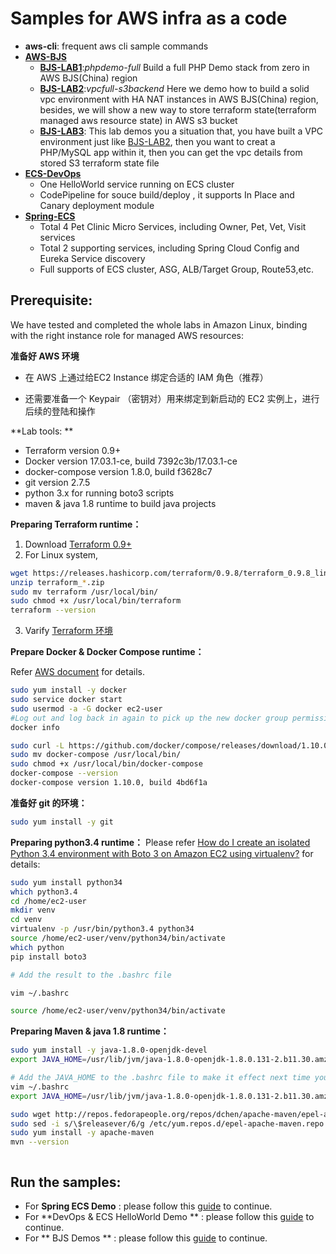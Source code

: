 

Samples for AWS infra as a code
===============================

- **aws-cli**: frequent aws cli sample commands
- **[AWS-BJS](https://github.com/soldierxue/infra-as-code-samples/tree/master/bjs)**
  - [**BJS-LAB1**](#bjs-lab1):*phpdemo-full* Build a full PHP Demo stack from zero in AWS BJS(China) region
  - [**BJS-LAB2**](#bjs-lab2):*vpcfull-s3backend* Here we demo how to build a solid vpc environment with HA NAT instances in AWS BJS(China) region, besides, we will show a new way to store terraform state(terraform managed aws resource state) in AWS s3 bucket
  - [**BJS-LAB3**](#bjs-lab3): This lab demos you a situation that, you have built a VPC environment just like [BJS-LAB2](#bjs-lab2), then you want to creat a PHP/MySQL app within it, then you can get the vpc details from stored S3 terraform state file
- **[ECS-DevOps](https://github.com/soldierxue/infra-as-code-samples/tree/master/ecs-devops)**
  - One HelloWorld service running on ECS cluster 
  - CodePipeline for souce build/deploy , it supports In Place and Canary deployment module
- **[Spring-ECS](https://github.com/soldierxue/infra-as-code-samples/tree/master/spring-ecs)**
  - Total 4 Pet Clinic Micro Services, including Owner, Pet, Vet, Visit services
  - Total 2 supporting services, including Spring Cloud Config and Eureka Service discovery
  - Full supports of ECS cluster, ASG, ALB/Target Group, Route53,etc.


Prerequisite:
-------------
We have tested and completed the whole labs in Amazon Linux, binding with the right instance role for managed AWS resources:

**准备好 AWS 环境** 

- 在 AWS 上通过给EC2 Instance 绑定合适的 IAM 角色（推荐）

- 还需要准备一个 Keypair （密钥对）用来绑定到新启动的 EC2 实例上，进行后续的登陆和操作

**Lab tools: **

- Terraform version 0.9+
- Docker version 17.03.1-ce, build 7392c3b/17.03.1-ce  
- docker-compose version 1.8.0, build f3628c7
- git version 2.7.5
- python 3.x for running boto3 scripts
- maven & java 1.8 runtime to build java projects


**Preparing Terraform runtime：**

1. Download [Terraform 0.9+](https://www.terraform.io/downloads.html)
2. For Linux system, 
```sh
wget https://releases.hashicorp.com/terraform/0.9.8/terraform_0.9.8_linux_amd64.zip
unzip terraform_*.zip
sudo mv terraform /usr/local/bin/
sudo chmod +x /usr/local/bin/terraform
terraform --version
```
3. Varify [Terraform 环境](https://www.terraform.io/intro/getting-started/install.html)


**Prepare Docker & Docker Compose runtime：**

Refer [AWS document](http://docs.aws.amazon.com/AmazonECS/latest/developerguide/docker-basics.html#install_docker) for details.

```sh
sudo yum install -y docker
sudo service docker start
sudo usermod -a -G docker ec2-user 
#Log out and log back in again to pick up the new docker group permissions.
docker info

sudo curl -L https://github.com/docker/compose/releases/download/1.10.0/docker-compose-`uname -s`-`uname -m` > docker-compose 
sudo mv docker-compose /usr/local/bin/
sudo chmod +x /usr/local/bin/docker-compose
docker-compose --version
docker-compose version 1.10.0, build 4bd6f1a

```

**准备好 git 的环境：**

```sh
sudo yum install -y git
```

**Preparing python3.4 runtime：**
Please refer [How do I create an isolated Python 3.4 environment with Boto 3 on Amazon EC2 using virtualenv?](https://aws.amazon.com/cn/premiumsupport/knowledge-center/python-boto3-virtualenv/) for details:

```sh
sudo yum install python34
which python3.4
cd /home/ec2-user
mkdir venv
cd venv
virtualenv -p /usr/bin/python3.4 python34
source /home/ec2-user/venv/python34/bin/activate
which python
pip install boto3

# Add the result to the .bashrc file

vim ~/.bashrc

source /home/ec2-user/venv/python34/bin/activate

```

**Preparing Maven & java 1.8 runtime：**
```sh
sudo yum install -y java-1.8.0-openjdk-devel
export JAVA_HOME=/usr/lib/jvm/java-1.8.0-openjdk-1.8.0.131-2.b11.30.amzn1.x86_64/jre/

# Add the JAVA_HOME to the .bashrc file to make it effect next time you logout/login
vim ~/.bashrc
export JAVA_HOME=/usr/lib/jvm/java-1.8.0-openjdk-1.8.0.131-2.b11.30.amzn1.x86_64/jre/

sudo wget http://repos.fedorapeople.org/repos/dchen/apache-maven/epel-apache-maven.repo -O /etc/yum.repos.d/epel-apache-maven.repo
sudo sed -i s/\$releasever/6/g /etc/yum.repos.d/epel-apache-maven.repo
sudo yum install -y apache-maven
mvn --version



```

Run the samples:
----------------
- For **Spring ECS Demo** : please follow this [guide](https://github.com/soldierxue/infra-as-code-samples/tree/master/spring-ecs) to continue.
- For **DevOps & ECS HelloWorld Demo ** : please follow this [guide](https://github.com/soldierxue/infra-as-code-samples/tree/master/ecs-devops) to continue.
- For ** BJS Demos ** : please follow this [guide](https://github.com/soldierxue/infra-as-code-samples/tree/master/bjs) to continue.

